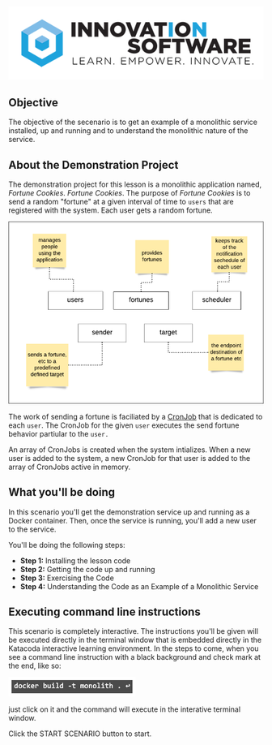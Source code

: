 ![logo](mstran-002/assets/logo-sm.png)

## Objective

The objective of the secenario is to get an example of a monolithic service installed, up and running and to understand the monolithic nature of the service.

## About the Demonstration Project

The demonstration project for this lesson is a monolithic application named, *Fortune Cookies*. *Fortune Cookies*. The purpose of *Fortune Cookies* is to send a random "fortune" at a given interval of time to `users` that are registered with the system. Each user gets a random fortune.

![logo](mstran-002/assets/basic-architecture-components.png)

The work of sending a fortune is faciliated by a [CronJob](https://en.wikipedia.org/wiki/Cron) that is dedicated to each `user`. The CronJob for the given `user` executes the send fortune behavior partiular to the `user.`

An array of CronJobs is created when the system intializes. When a new user is added to the system, a new CronJob for that user is added to the array of CronJobs active in memory.

## What you'll be doing 

In this scenario you'll get the demonstration service up and running as a Docker container. Then, once the service is running, you'll add a new user to the service.

You'll be doing the following steps:

* **Step 1:** Installing the lesson code
* **Step 2:** Getting the code up and running
* **Step 3:** Exercising the Code
* **Step 4:** Understanding the Code as an Example of a Monolithic Service

## Executing command line instructions 

This scenario is completely interactive. The instructions you'll be given will be executed directly in the terminal window that is embedded directly in the Katacoda interactive learning environment. In the steps to come, when you see a command line instruction with a black background and check mark at the end, like so:

![Katacoda command line](mstran-002/assets/command-01.png)

just click on it and the command will execute in the interative terminal window.

Click the START SCENARIO button to start.